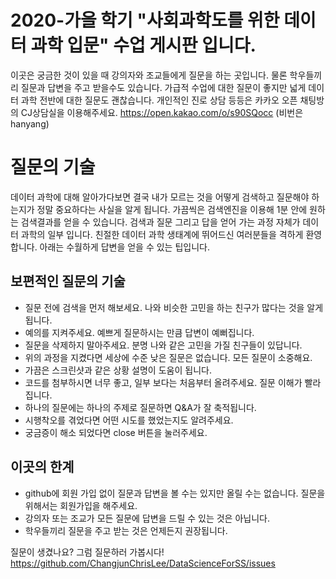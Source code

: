 # 2020-가을 학기 "사회과학도를 위한 데이터 과학 입문" 수업 게시판 입니다.
이곳은 궁금한 것이 있을 때 강의자와 조교들에게 질문을 하는 곳입니다. 물론 학우들끼리 질문과 답변을 주고 받을수도 있습니다. 가급적 수업에 대한 질문이 좋지만 넓게 데이터 과학 전반에 대한 질문도 괜찮습니다. 개인적인 진로 상담 등등은 카카오 오픈 채팅방의 CJ상담실을 이용해주세요. https://open.kakao.com/o/s90SQocc (비번은 hanyang)

 # 질문의 기술	
데이터 과학에 대해 알아가다보면 결국 내가 모르는 것을 어떻게 검색하고 질문해야 하는지가 정말 중요하다는 사실을 알게 됩니다. 가끔씩은 검색엔진을 이용해 1분 안에 원하는 검색결과를 얻을 수 있습니다. 검색과 질문 그리고 답을 얻어 가는 과정 자체가 데이터 과학의 일부 입니다. 친절한 데이터 과학 생태계에 뛰어드신 여러분들을 격하게 환영합니다. 아래는 수월하게 답변을 얻을 수 있는 팁입니다. 

 ## 보편적인 질문의 기술	
- 질문 전에 검색을 먼저 해보세요. 나와 비슷한 고민을 하는 친구가 많다는 것을 알게 됩니다. 	
- 예의를 지켜주세요. 예쁘게 질문하시는 만큼 답변이 예뻐집니다. 	
- 질문을 삭제하지 말아주세요. 분명 나와 같은 고민을 가질 친구들이 있답니다. 	
- 위의 과정을 지켰다면 세상에 수준 낮은 질문은 없습니다. 모든 질문이 소중해요.	
- 가끔은 스크린샷과 같은 상황 설명이 도움이 됩니다. 	
- 코드를 첨부하시면 너무 좋고, 일부 보다는 처음부터 올려주세요. 질문 이해가 빨라집니다. 	
- 하나의 질문에는 하나의 주제로 질문하면 Q&A가 잘 축적됩니다. 	
- 시행착오를 겪었다면 어떤 시도를 했었는지도 알려주세요. 
- 궁금증이 해소 되었다면 close 버튼을 눌러주세요.

## 이곳의 한계
- github에 회원 가입 없이 질문과 답변을 볼 수는 있지만 올릴 수는 없습니다. 질문을 위해서는 회원가입을 해주세요. 
- 강의자 또는 조교가 모든 질문에 답변을 드릴 수 있는 것은 아닙니다.
- 학우들끼리 질문을 주고 받는 것은 언제든지 권장됩니다.

질문이 생겼나요? 그럼 질문하러 가봅시다!
https://github.com/ChangjunChrisLee/DataScienceForSS/issues



